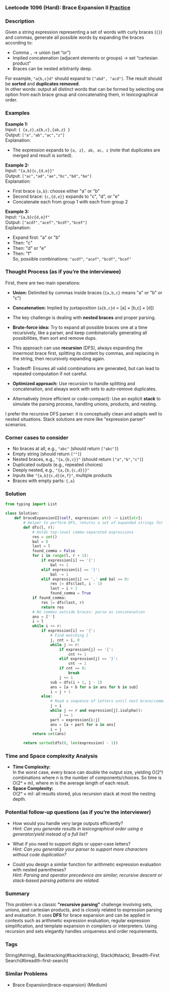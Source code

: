 ### Leetcode 1096 (Hard): Brace Expansion II [Practice](https://leetcode.com/problems/brace-expansion-ii)

### Description  
Given a string expression representing a set of words with curly braces (`{}`) and commas, generate all possible words by expanding the braces according to:
- Comma `,` → union (set “or”)
- Implied concatenation (adjacent elements or groups) → set “cartesian product”
- Braces can be nested arbitrarily deep.

For example, `"a{b,c}d"` should expand to `["abd", "acd"]`. The result should be **sorted** and **duplicates removed**.  
In other words: output all distinct words that can be formed by selecting one option from each brace group and concatenating them, in lexicographical order.

### Examples  

**Example 1:**  
Input: `{ {a,z},a{b,c},{ab,z} }`  
Output: `["a","ab","ac","z"]`  
Explanation:  
- The expression expands to `{a, z}, ab, ac, z` (note that duplicates are merged and result is sorted).

**Example 2:**  
Input: `"{a,b}{c,{d,e}}"`  
Output: `["ac","ad","ae","bc","bd","be"]`  
Explanation:  
- First brace `{a,b}`: choose either "a" or "b"
- Second brace: `{c,{d,e}}` expands to "c", "d", or "e"
- Concatenate each from group 1 with each from group 2

**Example 3:**  
Input: `"{a,b}c{d,e}f"`  
Output: `["acdf","acef","bcdf","bcef"]`  
Explanation:  
- Expand first: "a" or "b"
- Then: "c"
- Then: "d" or "e"
- Then: "f"  
So, possible combinations: `"acdf"`, `"acef"`, `"bcdf"`, `"bcef"`

### Thought Process (as if you’re the interviewee)  

First, there are two main operations:
- **Union:** Delimited by commas inside braces (`{a,b,c}` means "a" or "b" or "c")
- **Concatenation:** Implied by juxtaposition (`a{b,c}d` = [a] × [b,c] × [d])

- The key challenge is dealing with **nested braces** and proper parsing.
- **Brute-force idea:** Try to expand all possible braces one at a time recursively, like a parser, and keep combinatorially generating all possibilities, then sort and remove dups.
- This approach can use **recursion** (DFS), always expanding the innermost brace first, splitting its content by commas, and replacing in the string, then recursively expanding again.
- Tradeoff: Ensures all valid combinations are generated, but can lead to repeated computation if not careful.
- **Optimized approach:** Use recursion to handle splitting and concatenation, and always work with sets to auto-remove duplicates.
- Alternatively (more efficient or code-compact): Use an explicit **stack** to simulate the parsing process, handling unions, products, and nesting.

I prefer the recursive DFS parser: it is conceptually clean and adapts well to nested situations. Stack solutions are more like "expression parser" scenarios.

### Corner cases to consider  
- No braces at all, e.g., `"abc"` (should return `["abc"]`)
- Empty string (should return `[""]`)
- Nested braces, e.g., `"{a,{b,c}}"` (should return `["a","b","c"]`)
- Duplicated outputs (e.g., repeated choices)
- Deeply nested, e.g., `"{a,{b,{c,d}}}"`
- Inputs like `"{a,b}{c,d}{e,f}"`, multiple products
- Braces with empty parts: `{,a}`

### Solution

```python
from typing import List

class Solution:
    def braceExpansionII(self, expression: str) -> List[str]:
        # Helper to perform DFS, returns a set of expanded strings for s[l:r+1]
        def dfs(l, r):
            # Holds top-level comma-separated expressions
            res = set()
            bal = 0
            last = l
            found_comma = False
            for i in range(l, r + 1):
                if expression[i] == '{':
                    bal += 1
                elif expression[i] == '}':
                    bal -= 1
                elif expression[i] == ',' and bal == 0:
                    res |= dfs(last, i - 1)
                    last = i + 1
                    found_comma = True
            if found_comma:
                res |= dfs(last, r)
                return res
            # No commas outside braces: parse as concatenation
            ans = ['']
            i = l
            while i <= r:
                if expression[i] == '{':
                    # Find matching }
                    j, cnt = i, 0
                    while j <= r:
                        if expression[j] == '{':
                            cnt += 1
                        elif expression[j] == '}':
                            cnt -= 1
                        if cnt == 0:
                            break
                        j += 1
                    sub = dfs(i + 1, j - 1)
                    ans = [a + b for a in ans for b in sub]
                    i = j + 1
                else:
                    # Read a sequence of letters until next brace/comma
                    j = i
                    while j <= r and expression[j].isalpha():
                        j += 1
                    part = expression[i:j]
                    ans = [a + part for a in ans]
                    i = j
            return set(ans)

        return sorted(dfs(0, len(expression) - 1))
```

### Time and Space complexity Analysis  

- **Time Complexity:**  
  In the worst case, every brace can double the output size, yielding O(2ⁿ) combinations where n is the number of components/choices. So time is O(2ⁿ × m), where m is the average length of each result.
- **Space Complexity:**  
  O(2ⁿ × m): all results stored, plus recursion stack at most the nesting depth.

### Potential follow-up questions (as if you’re the interviewer)  

- How would you handle very large outputs efficiently?  
  *Hint: Can you generate results in lexicographical order using a generator/yield instead of a full list?*
  
- What if you need to support digits or upper-case letters?  
  *Hint: Can you generalize your parser to support more characters without code duplication?*
  
- Could you design a similar function for arithmetic expression evaluation with nested parentheses?  
  *Hint: Parsing and operator precedence are similar; recursive descent or stack-based parsing patterns are related.*

### Summary
This problem is a classic **"recursive parsing"** challenge involving sets, unions, and cartesian products, and is closely related to expression parsing and evaluation. It uses **DFS** for brace expansion and can be applied in contexts such as arithmetic expression evaluation, regular expression simplification, and template expansion in compilers or interpreters. Using recursion and sets elegantly handles uniqueness and order requirements.

### Tags
String(#string), Backtracking(#backtracking), Stack(#stack), Breadth-First Search(#breadth-first-search)

### Similar Problems
- Brace Expansion(brace-expansion) (Medium)